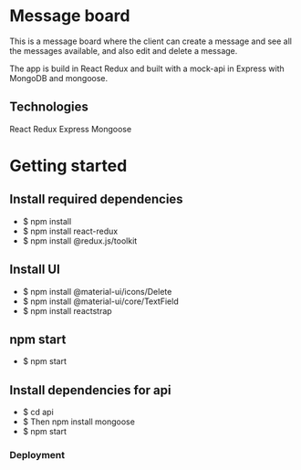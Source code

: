 # Message board

This is a message board where the client can create a message and see all the messages available, and also edit and delete a message.

The app is build in React Redux and built with a mock-api in Express with MongoDB and mongoose.

## Technologies

React
Redux
Express
Mongoose

# Getting started

## Install required dependencies

- \$ npm install
- \$ npm install react-redux
- \$ npm install @redux.js/toolkit

## Install UI

- \$ npm install @material-ui/icons/Delete
- \$ npm install @material-ui/core/TextField
- \$ npm install reactstrap

## npm start

- \$ npm start

## Install dependencies for api

- \$ cd api
- \$ Then npm install mongoose
- \$ npm start

### Deployment
